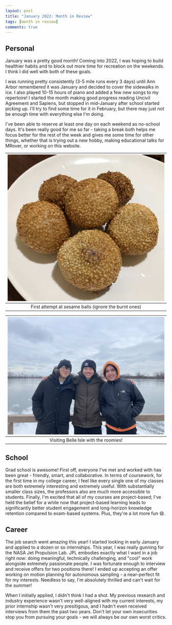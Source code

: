 ```yaml
---
layout: post
title: "January 2022: Month in Review"
tags: [month in review]
comments: true
---
```


## Personal
January was a pretty good month! Coming into 2022, I was hoping to build healthier habits and to block out more time for recreation on the weekends. I think I did well with both of these goals.

I was running pretty consistently (3-5 mile runs every 3 days) until Ann Arbor remembered it was January and decided to cover the sidewalks in ice. I also played 10-15 hours of piano and added a few new songs to my repertoire! I started the month making good progress reading Uncivil Agreement and Sapiens, but stopped in mid-January after school started picking up. I'll try to find some time for it in February, but there may just not be enough time with everything else I'm doing.

I've been able to reserve at least one day on each weekend as no-school days. It's been really good for me so far - taking a break both helps me focus better for the rest of the week and gives me some time for other things, whether that is trying out a new hobby, making educational talks for MRover, or working on this website.

| ![Sesame Balls](/assets/img/blog/2022-02-07-jan-review/sesame_balls.jpeg) |
| :--: |
| First attempt at sesame balls (ignore the burnt ones) |


| ![Sesame Balls](/assets/img/blog/2022-02-07-jan-review/belle_isle.jpeg) |
| :--: |
| Visiting Belle Isle with the roomies! |

## School
Grad school is awesome! First off, everyone I've met and worked with has been great - friendly, smart, and collaborative. In terms of coursework, for the first time in my college career, I feel like every single one of my classes are both extremely interesting and extremely useful. With substantially smaller class sizes, the professors also are much more accessible to students. Finally, I'm excited that all of my courses are project-based; I've held the belief for a while now that project-based learning leads to significantly better student engagement and long-horizon knowledge retention compared to exam-based systems. Plus, they're a lot more fun :smile:.

## Career
The job search went amazing this year! I started looking in early January and applied to a dozen or so internships. This year, I was really gunning for the NASA Jet Propulsion Lab. JPL embodies exactly what I want in a job right now: doing meaningful, technically challenging, and "cool" work alongside extremely passionate people. I was fortunate enough to interview and receive offers for two positions there! I ended up accepting an offer working on motion planning for autonomous sampling - a near-perfect fit for my interests. Needless to say, I'm absolutely thrilled and can't wait for the summer!

When I initially applied, I didn't think I had a shot. My previous research and industry experience wasn't very well-aligned with my current interests, my prior internship wasn't very presitigous, and I hadn't even received interviews from them the past two years. Don't let your own insecurities stop you from pursuing your goals - we will always be our own worst critics.